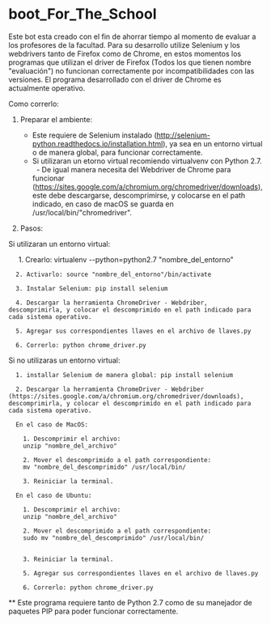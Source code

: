 # boot_For_The_School
Este bot esta creado con el fin de ahorrar tiempo al momento de evaluar a los profesores de la facultad. 
Para su desarrollo utilize Selenium y los webdrivers tanto de Firefox como de Chrome, en estos momentos los programas que utilizan el driver de Firefox (Todos los que tienen nombre "evaluación") no funcionan correctamente por incompatibilidades con las versiones. 
El programa desarrollado con el driver de Chrome es actualmente operativo. 

Como correrlo:

1. Preparar el ambiente:
    - Este requiere de Selenium instalado (http://selenium-python.readthedocs.io/installation.html), ya sea en un entorno virtual o de manera global, para funcionar correctamente.
    - Si utilizaran un etorno virtual recomiendo virtualvenv con Python 2.7.
    - De igual manera necesita del Webdriver de Chrome para funcionar (https://sites.google.com/a/chromium.org/chromedriver/downloads), este debe descargarse, descomprimirse, y colocarse en el path indicado, en caso de macOS se guarda en /usr/local/bin/"chromedriver".  
  
2. Pasos:

Si utilizaran un entorno virtual:

      1. Crearlo: virtualenv --python=python2.7 "nombre_del_entorno"
      
      2. Activarlo: source "nombre_del_entorno"/bin/activate
      
      3. Instalar Selenium: pip install selenium
      
      4. Descargar la herramienta ChromeDriver - Webdriber, descomprimirla, y colocar el descomprimido en el path indicado para cada sistema operativo.
      
      5. Agregar sus correspondientes llaves en el archivo de llaves.py
      
      6. Correrlo: python chrome_driver.py
    
Si no utilizaras un entorno virtual:

      1. installar Selenium de manera global: pip install selenium
      
      2. Descargar la herramienta ChromeDriver - Webdriber (https://sites.google.com/a/chromium.org/chromedriver/downloads), descomprimirla, y colocar el descomprimido en el path indicado para cada sistema operativo.
      
      En el caso de MacOS:
      
        1. Descomprimir el archivo:
        unzip "nombre_del_archivo"
        
        2. Mover el descomprimido a el path correspondiente:
        mv "nombre_del_descomprimido" /usr/local/bin/
        
        3. Reiniciar la terminal.
          
      En el caso de Ubuntu:
      
        1. Descomprimir el archivo:
        unzip "nombre_del_archivo"
            
        2. Mover el descomprimido a el path correspondiente:
        sudo mv "nombre_del_descomprimido" /usr/local/bin/
        
           
        3. Reiniciar la terminal.
        
        5. Agregar sus correspondientes llaves en el archivo de llaves.py
        
        6. Correrlo: python chrome_driver.py
      
** Este programa requiere tanto de Python 2.7 como de su manejador de paquetes PIP para poder funcionar correctamente. 
      
